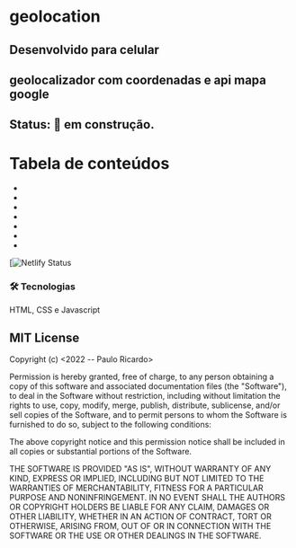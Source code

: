 # geolocation
<h2>Desenvolvido para celular</h2>
<h2>geolocalizador com coordenadas e api mapa google</h2>


<h2> Status:  🚀 em construção.</h2>
 
Tabela de conteúdos
=================
<!--ts-->
   * 
   * 
   * 
   * 
   * 
   * 
   * 
<!--te-->

[![Netlify Status]()

### 🛠 Tecnologias
HTML, CSS e Javascript
<br>
<img src="">
<br>

<h2>MIT License</h2>
Copyright (c) <2022 -- Paulo Ricardo>

Permission is hereby granted, free of charge, to any person obtaining a copy
of this software and associated documentation files (the "Software"), to deal
in the Software without restriction, including without limitation the rights
to use, copy, modify, merge, publish, distribute, sublicense, and/or sell
copies of the Software, and to permit persons to whom the Software is
furnished to do so, subject to the following conditions:

The above copyright notice and this permission notice shall be included in all
copies or substantial portions of the Software.

THE SOFTWARE IS PROVIDED "AS IS", WITHOUT WARRANTY OF ANY KIND, EXPRESS OR
IMPLIED, INCLUDING BUT NOT LIMITED TO THE WARRANTIES OF MERCHANTABILITY,
FITNESS FOR A PARTICULAR PURPOSE AND NONINFRINGEMENT. IN NO EVENT SHALL THE
AUTHORS OR COPYRIGHT HOLDERS BE LIABLE FOR ANY CLAIM, DAMAGES OR OTHER
LIABILITY, WHETHER IN AN ACTION OF CONTRACT, TORT OR OTHERWISE, ARISING FROM,
OUT OF OR IN CONNECTION WITH THE SOFTWARE OR THE USE OR OTHER DEALINGS IN THE
SOFTWARE.
